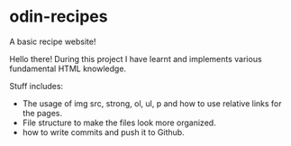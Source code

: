# odin-recipes
A basic recipe website!

Hello there! During this project I have learnt and implements various fundamental HTML knowledge.

Stuff includes:
- The usage of img src, strong, ol, ul, p and how to use relative links for the pages.
- File structure to make the files look more organized.
- how to write commits and push it to Github.

